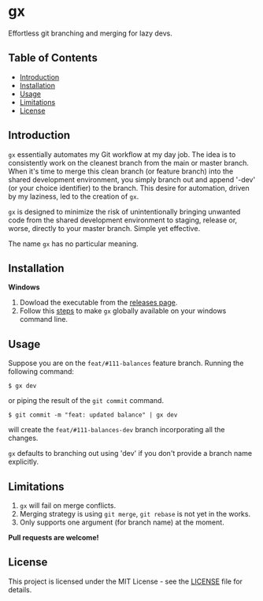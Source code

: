 # gx

Effortless git branching and merging for lazy devs.

## Table of Contents

- [Introduction](#introduction)
- [Installation](#installation)
- [Usage](#usage)
- [Limitations](#limitations)
- [License](#license)

## Introduction

`gx` essentially automates my Git workflow at my day job. The idea is to consistently work on the cleanest branch from the main or master branch. When it's time to merge this clean branch (or feature branch) into the shared development environment, you simply branch out and append '-dev' (or your choice identifier) to the branch. This desire for automation, driven by my laziness, led to the creation of `gx`.

`gx` is designed to minimize the risk of unintentionally bringing unwanted code from the shared development environment to staging, release or, worse, directly to your master branch. Simple yet effective.

The name `gx` has no particular meaning.

## Installation

**Windows**

1. Dowload the executable from the [releases page](https://github.com/thisdotEric/gx/releases/tag/windows).
2. Follow this [steps](https://stackoverflow.com/a/41895179) to make `gx` globally available on your windows command line.

## Usage

Suppose you are on the `feat/#111-balances` feature branch. Running the following command:

```
$ gx dev
```

or piping the result of the `git commit` command.

```
$ git commit -m "feat: updated balance" | gx dev
```

will create the `feat/#111-balances-dev` branch incorporating all the changes.

`gx` defaults to branching out using 'dev' if you don't provide a branch name explicitly.

## Limitations

1. `gx` will fail on merge conflicts.
2. Merging strategy is using `git merge`, `git rebase` is not yet in the works.
3. Only supports one argument (for branch name) at the moment.

**Pull requests are welcome!**

## License

This project is licensed under the MIT License - see the [LICENSE](LICENSE) file for details.
